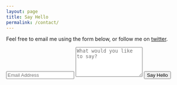 ```yaml
---
layout: page
title: Say Hello
permalink: /contact/
---
```


Feel free to email me using the form below, or follow me on <a href="http://twitter.com/brynmdhughes">twitter</a>.


<div class="py2">
  <form action="https://forms.brace.io/{{ site.email }}" method="POST" class="form-stacked form-light">
    <input type="text" name="email" class="input mobile-block" placeholder="Email Address">
    <textarea type="text" name="content" class="input mobile-block" rows="5" placeholder="What would you like to say?"></textarea>
    <input type="submit" class="button button-blue button-big mobile-block" value="Say Hello">
  </form>
</div>
